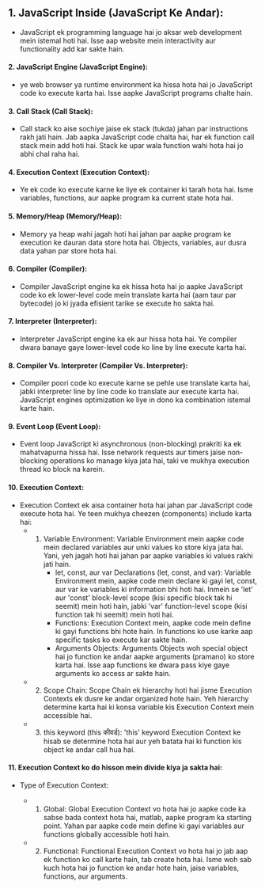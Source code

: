 ##  1. JavaScript Inside (JavaScript Ke Andar):

-  JavaScript ek programming language hai jo aksar web development mein istemal hoti hai. Isse aap website mein interactivity aur functionality add kar sakte hain.

####   2. JavaScript Engine (JavaScript Engine):

-  ye web browser ya runtime environment ka hissa hota hai jo JavaScript code ko execute karta hai. Isse aapke JavaScript programs chalte hain.

####  3. Call Stack (Call Stack):

-  Call stack ko aise sochiye jaise ek stack (tukda) jahan par instructions rakh jati hain. Jab aapka JavaScript code chalta hai, har ek function call stack mein add hoti hai. Stack ke upar wala function wahi hota hai jo abhi chal raha hai.

#### 4. Execution Context (Execution Context):

- Ye ek code ko execute karne ke liye ek container ki tarah hota hai. Isme variables, functions, aur aapke program ka current state hota hai.

#### 5. Memory/Heap (Memory/Heap):

- Memory ya heap wahi jagah hoti hai jahan par aapke program ke execution ke dauran data store hota hai. Objects, variables, aur dusra data yahan par store hota hai.

#### 6. Compiler (Compiler):
- Compiler JavaScript engine ka ek hissa hota hai jo aapke JavaScript code ko ek lower-level code mein translate karta hai (aam taur par bytecode) jo ki jyada efisient tarike se execute ho sakta hai.

####  7. Interpreter (Interpreter):

- Interpreter JavaScript engine ka ek aur hissa hota hai. Ye compiler dwara banaye gaye lower-level code ko line by line execute karta hai.

#### 8. Compiler Vs. Interpreter (Compiler Vs. Interpreter):

- Compiler poori code ko execute karne se pehle use translate karta hai, jabki interpreter line by line code ko translate aur execute karta hai. JavaScript engines optimization ke liye in dono ka combination istemal karte hain.

#### 9. Event Loop (Event Loop):

- Event loop JavaScript ki asynchronous (non-blocking) prakriti ka ek mahatvapurna hissa hai. Isse network requests aur timers jaise non-blocking operations ko manage kiya jata hai, taki ve mukhya execution thread ko block na karein.

#### 10.  Execution Context:

- Execution Context ek aisa container hota hai jahan par JavaScript code execute hota hai. Ye teen mukhya cheezen (components) include karta hai:
   - 1. Variable Environment: Variable Environment mein aapke code mein declared variables aur unki values ko store kiya jata hai. Yani, yeh jagah hoti hai jahan par aapke variables ki values rakhi jati 
                   hain.
        - let, const, aur var Declarations (let, const, and var): Variable Environment mein, aapke code mein declare ki gayi let, const, aur var ke variables ki information bhi hoti hai. Inmein se 'let' 
                   aur 'const' block-level scope (kisi specific block tak hi seemit) mein hoti hain, jabki 'var' function-level scope (kisi function tak hi seemit) mein hoti hai.
        -  Functions: Execution Context mein, aapke code mein define ki gayi functions bhi hote hain. In functions ko use karke aap specific tasks ko execute kar sakte hain.
        -  Arguments Objects: Arguments Objects woh special object hai jo function ke andar aapke arguments (pramano) ko store karta hai. Isse aap functions ke dwara pass kiye gaye arguments ko access 
                  ar sakte hain.
  -  2. Scope Chain: Scope Chain ek hierarchy hoti hai jisme Execution Contexts ek dusre ke andar organized hote hain. Yeh hierarchy determine karta hai ki konsa variable kis Execution Context mein 
             accessible hai.
  -  3.  this keyword (this कीवर्ड): 'this' keyword Execution Context ke hisab se determine hota hai aur yeh batata hai ki function kis object ke andar call hua hai.

#### 11.  Execution Context ko do hisson mein divide kiya ja sakta hai:

 -  Type of Execution Context:

    - 1. Global: Global Execution Context vo hota hai jo aapke code ka sabse bada context hota hai, matlab, aapke program ka starting point. Yahan par aapke code mein define ki gayi variables aur 
                functions globally accessible hoti hain.
    - 2. Functional: Functional Execution Context vo hota hai jo jab aap ek function ko call karte hain, tab create hota hai. Isme woh sab kuch hota hai jo function ke andar hote hain, jaise 
              variables, functions, aur arguments.
   
